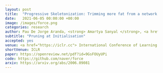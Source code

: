 ```yaml
---
layout: post
title:  "Progressive Skeletonization: Trimming more fat from a network at initialization"
date:   2021-06-05 00:00:00 +00:00
image: /images/force.png
categories: research
author: Pau De Jorge Aranda, <strong> Amartya Sanyal </strong>, <a href="https://harkiratbehl.github.io/"> Harkirat Behl </a>, <a href="https://www.robots.ox.ac.uk/~phst/">Philip H.S. Torr</a>,   <a href="https://europe.naverlabs.com/people_user/gregory-rogez/"> Grégory Rogez </a>, <a href="https://puneetkdokania.github.io/">Puneet Dokania</a>
subtitle: "Pruning at Initialisation"
accepted: yes
venue: <a href="https://iclr.cc"> International Conference of Learning Representations </a>
shortVenue: ICLR
paper: https://openreview.net/pdf?id=9GsFOUyUPi
code: https://github.com/naver/force
arxiv: https://arxiv.org/abs/2006.09081
---
```

